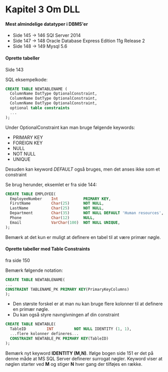 # Kapitel 3 Om DLL
#### Mest almindelige datatyper i DBMS'er
- Side 145 -> 146 SQl Server 2014
- Side 147 -> 148 Oracle Database Express Edition 11g Release 2
- Side 148 -> 149 Mysql 5.6

#### Oprette tabeller
Side 143

SQL eksempelkode:
```SQL
CREATE TABLE NEWTABLENAME (
  ColumnName DatType OptionalConstraint,
  ColumnName DatType OptionalConstraint,
  ColumnName DatType OptionalConstraint,
  optional table constraints
  ...
);
```
Under OptionalConstraint kan man bruge følgende keywords:
- PRIMARY KEY
- FOREIGN KEY
- NULL
- NOT NULL
- UNIQUE

Desuden kan keyword *DEFAULT* også bruges, men det anses ikke som et constraint

Se brug herunder, eksemlet er fra side 144:
```SQL
CREATE TABLE EMPLOYEE(
  EmployeeNumber    Int           PRIMARY KEY,
  FirstName         Char(25)      NOT NULL,
  LastName          Char(25)      NOT NULL,
  Department        Char(35)      NOT NULL DEFAULT 'Human resources',
  Phone             Char(12)      NULL,
  Email             VarChar(100)  NOT NULL UNIQUE,
);
```
Bemærk at det kun er muligt at definere en tabel til at være primær nøgle.
#### Oprette tabeller med Table Constraints
fra side 150

Bemærk følgende notation:
```SQL
CREATE TABLE NEWTABLENAME(
...
CONSTRAINT TABLENAME_PK PRIMARY KEY(PrimaryKeyColumns)
);
```
- Den største forskel er at man nu kan bruge flere kolonner til at definere en primær nøgle.
- Du kan også styre navngivningen af din constraint

```SQL
CREATE TABLE NEWTABLE(
  TableID         INT         NOT NULL IDENTITY (1, 1),
  ...flere kolonner defineres...
  CONSTRAINT NEWTABLE_PK PRIMARY KEY(TableID)
);
```
Bemærk nyt keyword **IDENTITY (M,N)**. Ifølge bogen side 151 er det på denne måde at MS SQL Server definerer surrogat nøgler. Keyword viser at nøglen starter ved **M** og stiger **N** hver gang der tilføjes en række.
